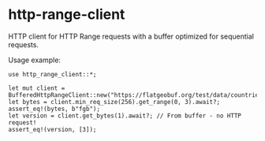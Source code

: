 # http-range-client

HTTP client for HTTP Range requests with a buffer optimized for sequential requests.


Usage example:

    use http_range_client::*;

    let mut client = BufferedHttpRangeClient::new("https://flatgeobuf.org/test/data/countries.fgb");
    let bytes = client.min_req_size(256).get_range(0, 3).await?;
    assert_eq!(bytes, b"fgb");
    let version = client.get_bytes(1).await?; // From buffer - no HTTP request!
    assert_eq!(version, [3]);
